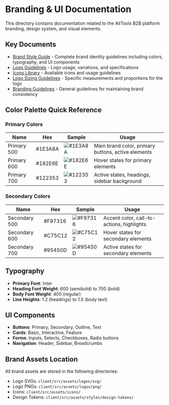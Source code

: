# Branding & UI Documentation

This directory contains documentation related to the AliTools B2B platform branding, design system, and visual elements.

## Key Documents

- [Brand Style Guide](./brand-style-guide.md) - Complete brand identity guidelines including colors, typography, and UI components
- [Logo Guidelines](./logo-guidelines.md) - Logo usage, variations, and specifications
- [Icons Library](./icons-library.md) - Available icons and usage guidelines
- [Logo Sizing Guidelines](./logo-sizing-guidelines.md) - Specific measurements and proportions for the logo
- [Branding Guidelines](./branding-guidelines.md) - General guidelines for maintaining brand consistency

## Color Palette Quick Reference

### Primary Colors

| Name | Hex | Sample | Usage |
|------|-----|--------|-------|
| Primary 500 | #1E3A8A | ![#1E3A8A](https://via.placeholder.com/20/1E3A8A/FFFFFF?text=+) | Main brand color, primary buttons, active elements |
| Primary 600 | #182E6E | ![#182E6E](https://via.placeholder.com/20/182E6E/FFFFFF?text=+) | Hover states for primary elements |
| Primary 700 | #122353 | ![#122353](https://via.placeholder.com/20/122353/FFFFFF?text=+) | Active states, headings, sidebar background |

### Secondary Colors

| Name | Hex | Sample | Usage |
|------|-----|--------|-------|
| Secondary 500 | #F97316 | ![#F97316](https://via.placeholder.com/20/F97316/FFFFFF?text=+) | Accent color, call-to-actions, highlights |
| Secondary 600 | #C75C12 | ![#C75C12](https://via.placeholder.com/20/C75C12/FFFFFF?text=+) | Hover states for secondary elements |
| Secondary 700 | #95450D | ![#95450D](https://via.placeholder.com/20/95450D/FFFFFF?text=+) | Active states for secondary elements |

## Typography

- **Primary Font**: Inter
- **Heading Font Weight**: 600 (semibold) to 700 (bold)
- **Body Font Weight**: 400 (regular)
- **Line Heights**: 1.2 (headings) to 1.5 (body text)

## UI Components

- **Buttons**: Primary, Secondary, Outline, Text
- **Cards**: Basic, Interactive, Feature
- **Forms**: Inputs, Selects, Checkboxes, Radio buttons
- **Navigation**: Header, Sidebar, Breadcrumbs

## Brand Assets Location

All brand assets are stored in the following directories:

- Logo SVGs: `client/src/assets/logos/svg/`
- Logo PNGs: `client/src/assets/logos/png/`
- Icons: `client/src/assets/icons/`
- Design Tokens: `client/src/assets/styles/design-tokens/` 